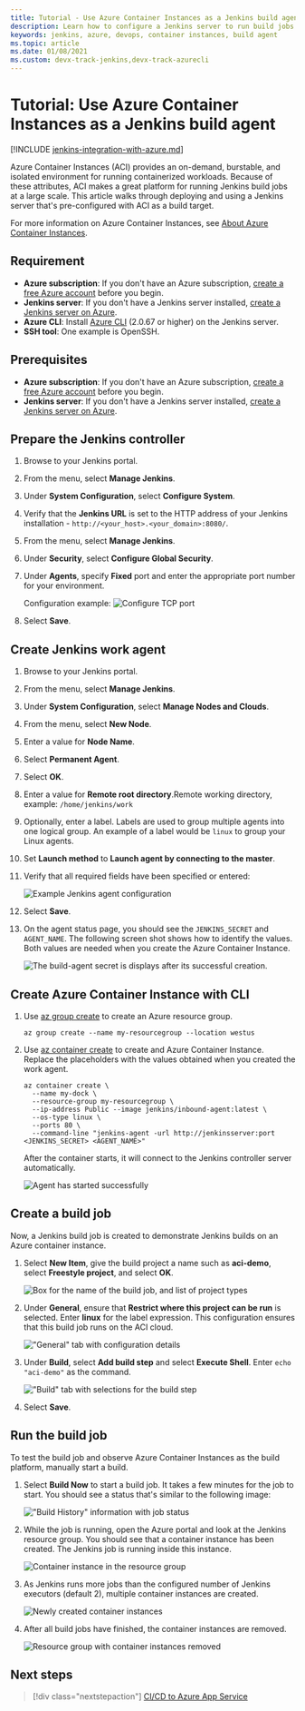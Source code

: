 ```yaml
---
title: Tutorial - Use Azure Container Instances as a Jenkins build agent
description: Learn how to configure a Jenkins server to run build jobs in Azure Container Instances
keywords: jenkins, azure, devops, container instances, build agent
ms.topic: article
ms.date: 01/08/2021
ms.custom: devx-track-jenkins,devx-track-azurecli
---
```


# Tutorial: Use Azure Container Instances as a Jenkins build agent

[!INCLUDE [jenkins-integration-with-azure.md](includes/jenkins-integration-with-azure.md)]

Azure Container Instances (ACI) provides an on-demand, burstable, and isolated environment for running containerized workloads. Because of these attributes, ACI makes a great platform for running Jenkins build jobs at a large scale. This article walks through deploying and using a Jenkins server that's pre-configured with ACI as a build target.

For more information on Azure Container Instances, see [About Azure Container Instances](/azure/container-instances/container-instances-overview).

## Requirement

- **Azure subscription**: If you don't have an Azure subscription, [create a free Azure account](https://azure.microsoft.com/free/?ref=microsoft.com&utm_source=microsoft.com&utm_medium=docs&utm_campaign=visualstudio) before you begin.
- **Jenkins server**: If you don't have a Jenkins server installed, [create a Jenkins server on Azure](./configure-on-linux-vm.md).
- **Azure CLI**: Install [Azure CLI](/cli/azure/install-azure-cli) (2.0.67 or higher) on the Jenkins server.
- **SSH tool**: One example is OpenSSH.

## Prerequisites

- **Azure subscription**: If you don't have an Azure subscription, [create a free Azure account](https://azure.microsoft.com/free/?ref=microsoft.com&utm_source=microsoft.com&utm_medium=docs&utm_campaign=visualstudio) before you begin.
- **Jenkins server**: If you don't have a Jenkins server installed, [create a Jenkins server on Azure](./configure-on-linux-vm.md).

## Prepare the Jenkins controller

1. Browse to your Jenkins portal.

1. From the menu, select **Manage Jenkins**.

1. Under **System Configuration**, select **Configure System**.

1. Verify that the **Jenkins URL** is set to the HTTP address of your Jenkins installation - `http://<your_host>.<your_domain>:8080/`.

1. From the menu, select **Manage Jenkins**.

1. Under **Security**, select **Configure Global Security**.

1. Under **Agents**, specify **Fixed** port and enter the appropriate port number for your environment.

    Configuration example:
    ![Configure TCP port](./media/azure-container-instances-as-jenkins-build-agent/agent-port.png)

1. Select **Save**.

## Create Jenkins work agent

1. Browse to your Jenkins portal.

1. From the menu, select **Manage Jenkins**.

1. Under **System Configuration**, select **Manage Nodes and Clouds**.

1. From the menu, select **New Node**.

1. Enter a value for **Node Name**.

1. Select **Permanent Agent**.

1. Select **OK**.

1. Enter a value for **Remote root directory**.Remote working directory, example: `/home/jenkins/work`

1. Optionally, enter a label. Labels are used to group multiple agents into one logical group. An example of a label would be `linux` to group your Linux agents.

1. Set **Launch method** to **Launch agent by connecting to the master**.

1. Verify that all required fields have been specified or entered:

    ![Example Jenkins agent configuration](./media/azure-container-instances-as-jenkins-build-agent/agent-config.png)

1. Select **Save**.

1. On the agent status page, you should see the `JENKINS_SECRET` and `AGENT_NAME`. The following screen shot shows how to identify the values. Both values are needed when you create the Azure Container Instance.

    ![The build-agent secret is displays after its successful creation.](./media/azure-container-instances-as-jenkins-build-agent/jenkins-secret.png)

## Create Azure Container Instance with CLI

1. Use [az group create](/cli/azure/group?#az_group_create) to create an Azure resource group.

      ```azurecli
      az group create --name my-resourcegroup --location westus
      ```

1. Use [az container create](https://docs.microsoft.com/cli/azure/container#az_container_create) to create and Azure Container Instance. Replace the placeholders with the values obtained when you created the work agent.

    ```azurecli
    az container create \
      --name my-dock \
      --resource-group my-resourcegroup \
      --ip-address Public --image jenkins/inbound-agent:latest \
      --os-type linux \
      --ports 80 \
      --command-line "jenkins-agent -url http://jenkinsserver:port <JENKINS_SECRET> <AGENT_NAME>"
    ```

    After the container starts, it will connect to the Jenkins controller server automatically.

    ![Agent has started successfully](./media/azure-container-instances-as-jenkins-build-agent/agent-start.png)

## Create a build job

Now, a Jenkins build job is created to demonstrate Jenkins builds on an Azure container instance.

1. Select **New Item**, give the build project a name such as **aci-demo**, select **Freestyle project**, and select **OK**.

   ![Box for the name of the build job, and list of project types](./media/azure-container-instances-as-jenkins-build-agent/jenkins-new-job.png)

2. Under **General**, ensure that **Restrict where this project can be run** is selected. Enter **linux** for the label expression. This configuration ensures that this build job runs on the ACI cloud.

   !["General" tab with configuration details](./media/azure-container-instances-as-jenkins-build-agent/jenkins-job-01.png)

3. Under **Build**, select **Add build step** and select **Execute Shell**. Enter `echo "aci-demo"` as the command.

   !["Build" tab with selections for the build step](./media/azure-container-instances-as-jenkins-build-agent/jenkins-job-02.png)

5. Select **Save**.

## Run the build job

To test the build job and observe Azure Container Instances as the build platform, manually start a build.

1. Select **Build Now** to start a build job. It takes a few minutes for the job to start. You should see a status that's similar to the following image:

   !["Build History" information with job status](./media/azure-container-instances-as-jenkins-build-agent/jenkins-job-status.png)

2. While the job is running, open the Azure portal and look at the Jenkins resource group. You should see that a container instance has been created. The Jenkins job is running inside this instance.

   ![Container instance in the resource group](./media/azure-container-instances-as-jenkins-build-agent/jenkins-aci.png)

3. As Jenkins runs more jobs than the configured number of Jenkins executors (default 2), multiple container instances are created.

   ![Newly created container instances](./media/azure-container-instances-as-jenkins-build-agent/jenkins-aci-multi.png)

4. After all build jobs have finished, the container instances are removed.

   ![Resource group with container instances removed](./media/azure-container-instances-as-jenkins-build-agent/jenkins-aci-none.png)

## Next steps

> [!div class="nextstepaction"]
> [CI/CD to Azure App Service](/azure/jenkins/tutorial-jenkins-deploy-web-app-azure-app-service)